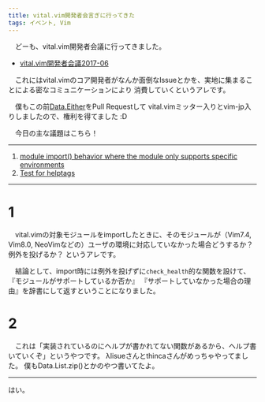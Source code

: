 ```yaml
---
title: vital.vim開発者会言ぎに行ってきた
tags: イベント, Vim
---
```

　どーも、vital.vim開発者会議に行ってきました。

- [vital.vim開発者会議2017-06](https://connpass.com/event/57862/)

　これにはvital.vimのコア開発者がなんか面倒なIssueとかを、実地に集まることによる密なコミュニケーションにより
消費していくというアレです。

　僕もこの前[Data.Either](https://github.com/vim-jp/vital.vim/blob/master/doc/vital/Data/Either.txt)をPull Requestして
vital.vimミッター入りとvim-jp入りしましたので、権利を得てました :D

　今日の主な議題はこちら！

- - -

1. [module import() behavior where the module only supports specific environments](https://github.com/vim-jp/vital.vim/issues/515)
2. [Test for helptags](https://github.com/vim-jp/vital.vim/pull/440)

- - -

# 1
　vital.vimの対象モジュールをimportしたときに、そのモジュールが（Vim7.4, Vim8.0, NeoVimなどの）ユーザの環境に対応していなかった場合どうするか？
例外を投げるか？
というアレです。

　結論として、import時には例外を投げずに`check_health`的な関数を設けて、『モジュールがサポートしているか否か』
『サポートしていなかった場合の理由』を辞書にして返すということになりました。


# 2
　これは「実装されているのにヘルプが書かれてない関数があるから、ヘルプ書いていくぞ」というやつです。
λlisueさんとthincaさんがめっちゃやってました。
僕もData.List.zip()とかのやつ書いてたよ。

- - -

はい。
